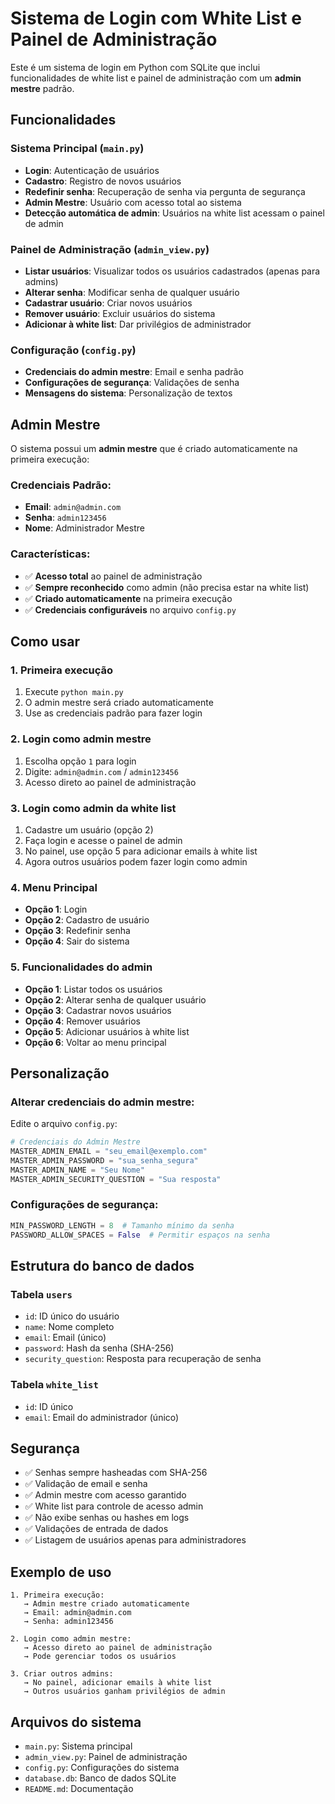 # Sistema de Login com White List e Painel de Administração

Este é um sistema de login em Python com SQLite que inclui funcionalidades de white list e painel de administração com um **admin mestre** padrão.

## Funcionalidades

### Sistema Principal (`main.py`)
- **Login**: Autenticação de usuários
- **Cadastro**: Registro de novos usuários
- **Redefinir senha**: Recuperação de senha via pergunta de segurança
- **Admin Mestre**: Usuário com acesso total ao sistema
- **Detecção automática de admin**: Usuários na white list acessam o painel de admin

### Painel de Administração (`admin_view.py`)
- **Listar usuários**: Visualizar todos os usuários cadastrados (apenas para admins)
- **Alterar senha**: Modificar senha de qualquer usuário
- **Cadastrar usuário**: Criar novos usuários
- **Remover usuário**: Excluir usuários do sistema
- **Adicionar à white list**: Dar privilégios de administrador

### Configuração (`config.py`)
- **Credenciais do admin mestre**: Email e senha padrão
- **Configurações de segurança**: Validações de senha
- **Mensagens do sistema**: Personalização de textos

## Admin Mestre

O sistema possui um **admin mestre** que é criado automaticamente na primeira execução:

### Credenciais Padrão:
- **Email**: `admin@admin.com`
- **Senha**: `admin123456`
- **Nome**: Administrador Mestre

### Características:
- ✅ **Acesso total** ao painel de administração
- ✅ **Sempre reconhecido** como admin (não precisa estar na white list)
- ✅ **Criado automaticamente** na primeira execução
- ✅ **Credenciais configuráveis** no arquivo `config.py`

## Como usar

### 1. Primeira execução
1. Execute `python main.py`
2. O admin mestre será criado automaticamente
3. Use as credenciais padrão para fazer login

### 2. Login como admin mestre
1. Escolha opção `1` para login
2. Digite: `admin@admin.com` / `admin123456`
3. Acesso direto ao painel de administração

### 3. Login como admin da white list
1. Cadastre um usuário (opção 2)
2. Faça login e acesse o painel de admin
3. No painel, use opção 5 para adicionar emails à white list
4. Agora outros usuários podem fazer login como admin

### 4. Menu Principal
- **Opção 1**: Login
- **Opção 2**: Cadastro de usuário
- **Opção 3**: Redefinir senha
- **Opção 4**: Sair do sistema

### 5. Funcionalidades do admin
- **Opção 1**: Listar todos os usuários
- **Opção 2**: Alterar senha de qualquer usuário
- **Opção 3**: Cadastrar novos usuários
- **Opção 4**: Remover usuários
- **Opção 5**: Adicionar usuários à white list
- **Opção 6**: Voltar ao menu principal

## Personalização

### Alterar credenciais do admin mestre:
Edite o arquivo `config.py`:

```python
# Credenciais do Admin Mestre
MASTER_ADMIN_EMAIL = "seu_email@exemplo.com"
MASTER_ADMIN_PASSWORD = "sua_senha_segura"
MASTER_ADMIN_NAME = "Seu Nome"
MASTER_ADMIN_SECURITY_QUESTION = "Sua resposta"
```

### Configurações de segurança:
```python
MIN_PASSWORD_LENGTH = 8  # Tamanho mínimo da senha
PASSWORD_ALLOW_SPACES = False  # Permitir espaços na senha
```

## Estrutura do banco de dados

### Tabela `users`
- `id`: ID único do usuário
- `name`: Nome completo
- `email`: Email (único)
- `password`: Hash da senha (SHA-256)
- `security_question`: Resposta para recuperação de senha

### Tabela `white_list`
- `id`: ID único
- `email`: Email do administrador (único)

## Segurança

- ✅ Senhas sempre hasheadas com SHA-256
- ✅ Validação de email e senha
- ✅ Admin mestre com acesso garantido
- ✅ White list para controle de acesso admin
- ✅ Não exibe senhas ou hashes em logs
- ✅ Validações de entrada de dados
- ✅ Listagem de usuários apenas para administradores

## Exemplo de uso

```
1. Primeira execução:
   → Admin mestre criado automaticamente
   → Email: admin@admin.com
   → Senha: admin123456

2. Login como admin mestre:
   → Acesso direto ao painel de administração
   → Pode gerenciar todos os usuários

3. Criar outros admins:
   → No painel, adicionar emails à white list
   → Outros usuários ganham privilégios de admin
```

## Arquivos do sistema

- `main.py`: Sistema principal
- `admin_view.py`: Painel de administração
- `config.py`: Configurações do sistema
- `database.db`: Banco de dados SQLite
- `README.md`: Documentação 
